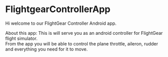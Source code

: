 # FlightgearControllerApp

Hi welcome to our FlightGear Controller Android app.

About this app:
This is will serve you as an android controller for FlightGear flight simulator. <br/>
From the app you will be able to control the plane throttle, aileron, rudder and everything you
need for it to move.

